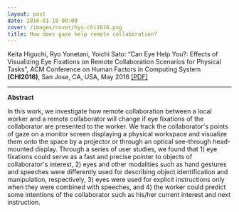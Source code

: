 ```yaml
---
layout: post
date: 2016-01-18 00:00
cover: /images/cover/hys-chi2016.png
title: How does gaze help remote collaboration?
---
```


Keita Higuchi, Ryo Yonetani, Yoichi Sato: “Can Eye Help You?: Effects of Visualizing Eye Fixations on Remote Collaboration Scenarios for Physical Tasks”, ACM Conference on Human Factors in Computing System **(CHI2016)**, San Jose, CA, USA, May 2016 [[PDF]](http://keihigu.github.io/preprint/HYS-CHI2016-preprint.pdf)

<!--more-->

---
**Abstract**

In this work, we investigate how remote collaboration between a local worker and a remote collaborator will change if eye fixations of the collaborator are presented to the worker. We track the collaborator's points of gaze on a monitor screen displaying a physical workspace and visualize them onto the space by a projector or through an optical see-through head-mounted display. Through a series of user studies, we found that 1) eye fixations could serve as a fast and precise pointer to objects of collaborator's interest, 2) eyes and other modalities such as hand gestures and speeches were differently used for describing object identification and manipulation, respectively, 3) eyes were used for explicit instructions only when they were combined with speeches, and 4) the worker could predict some intentions of the collaborator such as his/her current interest and next instruction.
